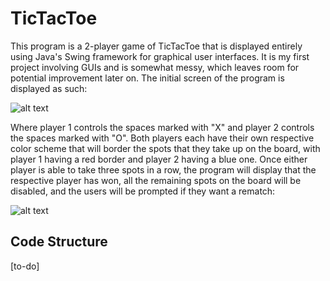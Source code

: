 # TicTacToe

This program is a 2-player game of TicTacToe that is displayed entirely using Java's Swing framework for graphical user interfaces. It is my first project involving GUIs and is
somewhat messy, which leaves room for potential improvement later on. The initial screen of the program is displayed as such:

![alt text](https://i.imgur.com/lwWvwq3.png)

Where player 1 controls the spaces marked with "X" and player 2 controls the spaces marked with "O". Both players each have their own respective color scheme that will border the
spots that they take up on the board, with player 1 having a red border and player 2 having a blue one. Once either player is able to take three spots in a row, the program
will display that the respective player has won, all the remaining spots on the board will be disabled, and the users will be prompted if they want a rematch:

![alt text](https://i.imgur.com/63y8j3E.png)


## Code Structure

[to-do]
